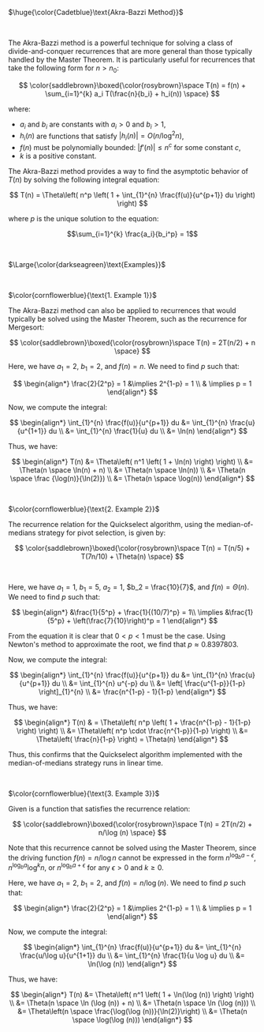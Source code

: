 $\huge{\color{Cadetblue}\text{Akra-Bazzi Method}}$

<br/>

The Akra-Bazzi method is a powerful technique for solving a class of divide-and-conquer recurrences that are more general than those typically handled by the Master Theorem. It is particularly useful for recurrences that take the following form for $n > n_0$:

$$
\color{saddlebrown}\boxed{\color{rosybrown}\space T(n) = f(n) + \sum_{i=1}^{k} a_i T(\frac{n}{b_i} + h_i(n)) \space}
$$

where:

- $a_i$ and $b_i$ are constants with $a_i > 0$ and $b_i > 1$,
- $h_i(n)$ are functions that satisfy $|h_i(n)| = O(n / \log^2 n)$,
- $f(n)$ must be polynomially bounded: $| f'(n) | \leq n^c$ for some constant $c$,
- $k$ is a positive constant.

The Akra-Bazzi method provides a way to find the asymptotic behavior of $T(n)$ by solving the following integral equation:

$$
T(n) = \Theta\left( n^p \left( 1 + \int_{1}^{n} \frac{f(u)}{u^{p+1}} du \right) \right)
$$

where $p$ is the unique solution to the equation:

$$\sum_{i=1}^{k} \frac{a_i}{b_i^p} = 1$$  

<br/>

$\Large{\color{darkseagreen}\text{Examples}}$

<br/>

$\color{cornflowerblue}{\text{1. Example 1}}$

The Akra-Bazzi method can also be applied to recurrences that would typically be solved using the Master Theorem, such as the recurrence for Mergesort:

$$
\color{saddlebrown}\boxed{\color{rosybrown}\space T(n) = 2T(n/2) + n \space}
$$

Here, we have $a_1 = 2$, $b_1 = 2$, and $f(n) = n$. We need to find $p$ such that:

$$
\begin{align*}
\frac{2}{2^p} = 1 &\implies 2^{1-p} = 1 \\ 
& \implies p = 1
\end{align*}
$$

Now, we compute the integral:

$$
\begin{align*}
\int_{1}^{n} \frac{f(u)}{u^{p+1}} du &= \int_{1}^{n} \frac{u}{u^{1+1}} du \\
&= \int_{1}^{n} \frac{1}{u} du \\
&= \ln(n)
\end{align*}
$$

Thus, we have:  

$$
\begin{align*}
T(n) &= \Theta\left( n^1 \left( 1 + \ln(n) \right) \right) \\
&= \Theta(n \space \ln(n) + n) \\
&= \Theta(n \space \ln(n)) \\
&= \Theta(n \space \frac {\log(n)}{\ln(2)}) \\
&= \Theta(n \space \log(n)) 
\end{align*}
$$

<br/>

$\color{cornflowerblue}{\text{2. Example 2}}$

The recurrence relation for the Quickselect algorithm, using the median-of-medians strategy for pivot selection, is given by:

$$
\color{saddlebrown}\boxed{\color{rosybrown}\space T(n) = T(n/5) + T(7n/10) + \Theta(n) \space}
$$

<br/>

Here, we have $a_1 = 1$, $b_1 = 5$, $a_2 = 1$, $b_2 = \frac{10}{7}$, and $f(n) = \Theta(n)$. We need to find $p$ such that:

$$
\begin{align*}
&\frac{1}{5^p} + \frac{1}{(10/7)^p} = 1\\
\implies &\frac{1}{5^p} + \left(\frac{7}{10}\right)^p = 1
\end{align*}
$$

From the equation it is clear that $0 < p < 1$ must be the case. Using Newton's method to approximate the root, we find that $p \approx 0.8397803$.

Now, we compute the integral:  

$$
\begin{align*}
\int_{1}^{n} \frac{f(u)}{u^{p+1}} du &= \int_{1}^{n} \frac{u}{u^{p+1}} du \\
&= \int_{1}^{n} u^{-p} du \\
&= \left[ \frac{u^{1-p}}{1-p} \right]_{1}^{n} \\
&= \frac{n^{1-p} - 1}{1-p}
\end{align*}
$$

Thus, we have:  

$$
\begin{align*}
T(n) & = \Theta\left( n^p \left( 1 + \frac{n^{1-p} - 1}{1-p} \right) \right) \\
&= \Theta\left( n^p \cdot \frac{n^{1-p}}{1-p} \right) \\
&= \Theta\left( \frac{n}{1-p} \right) = \Theta(n)
\end{align*}
$$

Thus, this confirms that the Quickselect algorithm implemented with the median-of-medians strategy runs in linear time.

<br/>

$\color{cornflowerblue}{\text{3. Example 3}}$

Given is a function that satisfies the recurrence relation:  

$$
\color{saddlebrown}\boxed{\color{rosybrown}\space T(n) = 2T(n/2) + n/\log (n) \space}
$$

Note that this recurrence cannot be solved using the Master Theorem, since the driving function $f(n) = n/\log{n}$ cannot be expressed in the form $n^{\log_b a - \epsilon}$, $n^{\log_b a} \log^k n$, or $n^{\log_b a + \epsilon}$ for any $\epsilon > 0$ and $k \geq 0$.

Here, we have $a_1 = 2$, $b_1 = 2$, and $f(n) = n/\log (n)$. We need to find $p$ such that:

$$
\begin{align*}
\frac{2}{2^p} = 1 &\implies 2^{1-p} = 1 \\
& \implies p = 1
\end{align*}
$$

Now, we compute the integral:  

$$
\begin{align*}
\int_{1}^{n} \frac{f(u)}{u^{p+1}} du &= \int_{1}^{n} \frac{u/\log u}{u^{1+1}} du \\
&= \int_{1}^{n} \frac{1}{u \log u} du \\
&= \ln(\log (n))
\end{align*}
$$

Thus, we have:  

$$
\begin{align*}
T(n) &= \Theta\left( n^1 \left( 1 + \ln(\log (n)) \right) \right) \\
&= \Theta(n \space \ln (\log (n)) + n) \\
&= \Theta(n \space \ln (\log (n))) \\
&= \Theta\left(n \space \frac{\log(\log (n))}{\ln(2)}\right) \\
&= \Theta(n \space \log(\log (n)))
\end{align*}
$$

